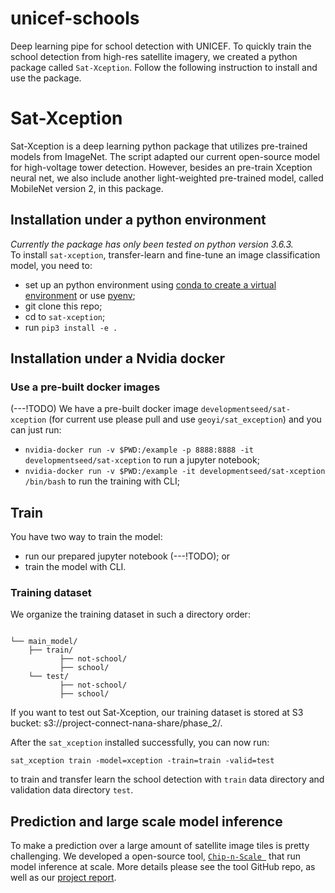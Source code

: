# unicef-schools
Deep learning pipe for school detection with UNICEF. To quickly train the school detection from high-res satellite imagery, we created a python package called `Sat-Xception`. Follow the following instruction to install and use the package.


# Sat-Xception

Sat-Xception is a deep learning python package that utilizes pre-trained models from ImageNet. The script adapted our current open-source model for high-voltage tower detection. However, besides an pre-train Xception neural net, we also include another light-weighted pre-trained model, called MobileNet version 2, in this package.

## Installation under a python environment
*Currently the package has only been tested on python version 3.6.3.*  
To install `sat-xception`, transfer-learn and fine-tune an image classification model, you need to:

- set up an python environment using [conda to create a virtual environment](https://uoa-eresearch.github.io/eresearch-cookbook/recipe/2014/11/20/conda/) or use [pyenv](https://gist.github.com/Geoyi/f55ed54d24cc9ff1c14bd95fac21c042);
- git clone this repo;
- cd to `sat-xception`;
- run `pip3 install -e .`

## Installation under a Nvidia docker

### Use a pre-built docker images
(---!TODO) We have a pre-built docker image `developmentseed/sat-xception` (for current use please pull and use `geoyi/sat_exception`) and you can just run:
- `nvidia-docker run -v $PWD:/example -p 8888:8888 -it developmentseed/sat-xception` to run a jupyter notebook;
- `nvidia-docker run -v $PWD:/example -it developmentseed/sat-xception /bin/bash` to run the training with CLI;


## Train
You have two way to train the model:
- run our prepared jupyter notebook (---!TODO); or
- train the model with CLI.

### Training dataset

We organize the training dataset in such a directory order:

```

└── main_model/
    ├── train/
           ├── not-school/
           ├── school/
    └── test/
           ├── not-school/
           ├── school/
```
If you want to test out Sat-Xception, our training dataset is stored at S3 bucket: s3://project-connect-nana-share/phase_2/.

After the `sat_xception` installed successfully, you can now run:

```
sat_xception train -model=xception -train=train -valid=test
```
to train and transfer learn the school detection with `train` data directory and validation data directory `test`.


## Prediction and large scale model inference
To make a prediction over a large amount of satellite image tiles is pretty challenging.
We developed a open-source tool, [`Chip-n-Scale `](https://github.com/developmentseed/chip-n-scale-queue-arranger) that run model inference at scale. More details please see the tool GitHub repo, as well as our [project report](http://devseed.com/unicef-school-docs/).
